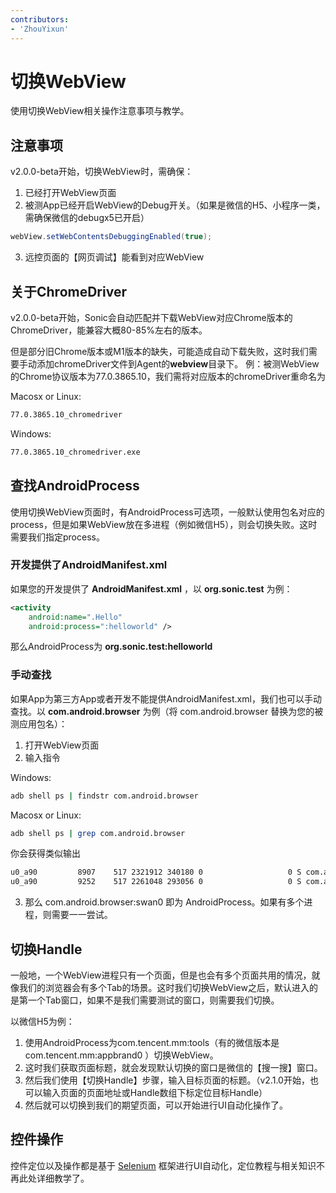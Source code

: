 ```yaml
---
contributors:
- 'ZhouYixun'
---
```


# 切换WebView

使用切换WebView相关操作注意事项与教学。

## 注意事项

v2.0.0-beta开始，切换WebView时，需确保：
1. 已经打开WebView页面
2. 被测App已经开启WebView的Debug开关。（如果是微信的H5、小程序一类，需确保微信的debugx5已开启）
```java
webView.setWebContentsDebuggingEnabled(true);
```
3. 远控页面的【网页调试】能看到对应WebView

## 关于ChromeDriver

v2.0.0-beta开始，Sonic会自动匹配并下载WebView对应Chrome版本的ChromeDriver，能兼容大概80-85%左右的版本。

但是部分旧Chrome版本或M1版本的缺失，可能造成自动下载失败，这时我们需要手动添加chromeDriver文件到Agent的**webview**目录下。
例：被测WebView的Chrome协议版本为77.0.3865.10，我们需将对应版本的chromeDriver重命名为

Macosx or Linux: 
```bash
77.0.3865.10_chromedriver
```
Windows: 
```bash
77.0.3865.10_chromedriver.exe
```

## 查找AndroidProcess

使用切换WebView页面时，有AndroidProcess可选项，一般默认使用包名对应的process，但是如果WebView放在多进程（例如微信H5），则会切换失败。这时需要我们指定process。

### 开发提供了AndroidManifest.xml
如果您的开发提供了 **AndroidManifest.xml** ，以 **org.sonic.test** 为例：

```xml
<activity 
    android:name=".Hello"
    android:process=":helloworld" />
```

那么AndroidProcess为 **org.sonic.test:helloworld**

### 手动查找

如果App为第三方App或者开发不能提供AndroidManifest.xml，我们也可以手动查找。以 **com.android.browser** 为例（将 com.android.browser 替换为您的被测应用包名）：

1. 打开WebView页面
2. 输入指令

Windows: 
```bash
adb shell ps | findstr com.android.browser
```

Macosx or Linux:
```bash
adb shell ps | grep com.android.browser
```

你会获得类似输出
```bash
u0_a90         8907    517 2321912 340180 0                   0 S com.android.browser
u0_a90         9252    517 2261048 293056 0                   0 S com.android.browser:swan0
```
3. 那么 com.android.browser:swan0 即为 AndroidProcess。如果有多个进程，则需要一一尝试。

## 切换Handle

一般地，一个WebView进程只有一个页面，但是也会有多个页面共用的情况，就像我们的浏览器会有多个Tab的场景。这时我们切换WebView之后，默认进入的是第一个Tab窗口，如果不是我们需要测试的窗口，则需要我们切换。

以微信H5为例：
1. 使用AndroidProcess为com.tencent.mm:tools（有的微信版本是 com.tencent.mm:appbrand0 ）切换WebView。
2. 这时我们获取页面标题，就会发现默认切换的窗口是微信的【搜一搜】窗口。
3. 然后我们使用【切换Handle】步骤，输入目标页面的标题。（v2.1.0开始，也可以输入页面的页面地址或Handle数组下标定位目标Handle）
4. 然后就可以切换到我们的期望页面，可以开始进行UI自动化操作了。

## 控件操作

控件定位以及操作都是基于 [Selenium](https://github.com/SeleniumHQ/selenium) 框架进行UI自动化，定位教程与相关知识不再此处详细教学了。
